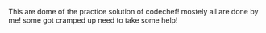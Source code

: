 This are dome of the practice solution of codechef! 
mostely all are done by me! some got cramped up need to take some help!
